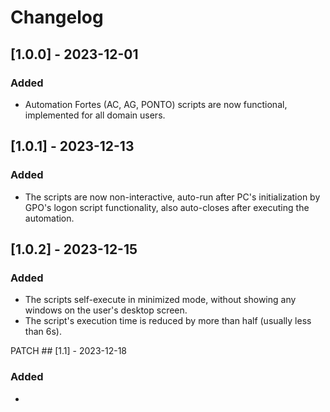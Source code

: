 # Changelog

## [1.0.0] - 2023-12-01
### Added
- Automation Fortes (AC, AG, PONTO) scripts are now functional, implemented for all domain users.

## [1.0.1] - 2023-12-13
### Added
- The scripts are now non-interactive, auto-run after PC's initialization by GPO's logon script functionality, also auto-closes after executing the automation.

## [1.0.2] - 2023-12-15
### Added
- The scripts self-execute in minimized mode, without showing any windows on the user's desktop screen.
- The script's execution time is reduced by more than half (usually less than 6s).

  
PATCH ## [1.1] - 2023-12-18

### Added
- 
